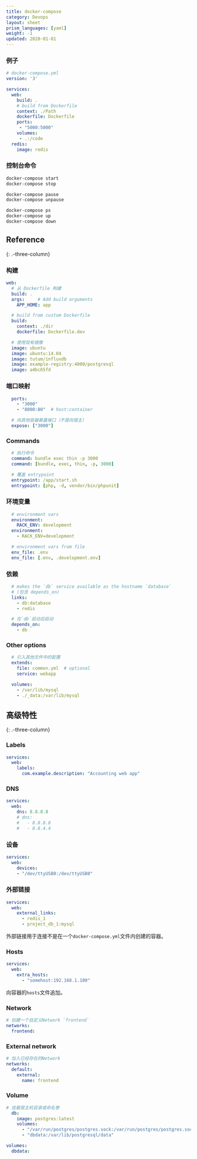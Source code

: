 ```yaml
---
title: docker-compose
category: Devops
layout: sheet
prism_languages: [yaml]
weight: -1
updated: 2020-01-01
---
```


### 例子

```yaml
# docker-compose.yml
version: '3'

services:
  web:
    build: .
    # build from Dockerfile
    context: ./Path
    dockerfile: Dockerfile
    ports:
     - "5000:5000"
    volumes:
     - .:/code
  redis:
    image: redis
```

### 控制台命令

```sh
docker-compose start
docker-compose stop
```

```sh
docker-compose pause
docker-compose unpause
```

```sh
docker-compose ps
docker-compose up
docker-compose down
```

## Reference
{: .-three-column}

### 构建

```yaml
web:
  # 从 Dockerfile 构建
  build: .
  args:     # Add build arguments
    APP_HOME: app
```

```yaml
  # build from custom Dockerfile
  build:
    context: ./dir
    dockerfile: Dockerfile.dev
```

```yaml
  # 使用现有镜像
  image: ubuntu
  image: ubuntu:14.04
  image: tutum/influxdb
  image: example-registry:4000/postgresql
  image: a4bc65fd
```

### 端口映射

```yaml
  ports:
    - "3000"
    - "8000:80"  # host:container
```

```yaml
  # 向其他容器暴露端口（不是向宿主）
  expose: ["3000"]
```

### Commands

```yaml
  # 执行命令
  command: bundle exec thin -p 3000
  command: [bundle, exec, thin, -p, 3000]
```

```yaml
  # 覆盖 entrypoint
  entrypoint: /app/start.sh
  entrypoint: [php, -d, vendor/bin/phpunit]
```

### 环境变量

```yaml
  # environment vars
  environment:
    RACK_ENV: development
  environment:
    - RACK_ENV=development
```

```yaml
  # environment vars from file
  env_file: .env
  env_file: [.env, .development.env]
```

### 依赖

```yaml
  # makes the `db` service available as the hostname `database`
  # (包含 depends_on)
  links:
    - db:database
    - redis
```

```yaml
  # 在`db`启动后启动
  depends_on:
    - db
```

### Other options

```yaml
  # 引入其他文件中的配置
  extends:
    file: common.yml  # optional
    service: webapp
```

```yaml
  volumes:
    - /var/lib/mysql
    - ./_data:/var/lib/mysql
```

## 高级特性
{: .-three-column}

### Labels

```yaml
services:
  web:
    labels:
      com.example.description: "Accounting web app"
```

### DNS

```yaml
services:
  web:
    dns: 8.8.8.8
    # dns:
    #   - 8.8.8.8
    #   - 8.8.4.4
```

### 设备

```yaml
services:
  web:
    devices:
    - "/dev/ttyUSB0:/dev/ttyUSB0"
```

### 外部链接

```yaml
services:
  web:
    external_links:
      - redis_1
      - project_db_1:mysql
```

外部链接用于连接不是在一个`docker-compose.yml`文件内创建的容器。

### Hosts

```yaml
services:
  web:
    extra_hosts:
      - "somehost:192.168.1.100"
```

向容器的`hosts`文件追加。

### Network

```yaml
# 创建一个自定义Network `frontend`
networks:
  frontend:
```

### External network

```yaml
# 加入已经存在的Network
networks:
  default:
    external:
      name: frontend
```

### Volume

```yaml
# 挂载宿主机目录或命名卷
  db:
    image: postgres:latest
    volumes:
      - "/var/run/postgres/postgres.sock:/var/run/postgres/postgres.sock"
      - "dbdata:/var/lib/postgresql/data"

volumes:
  dbdata:
```
